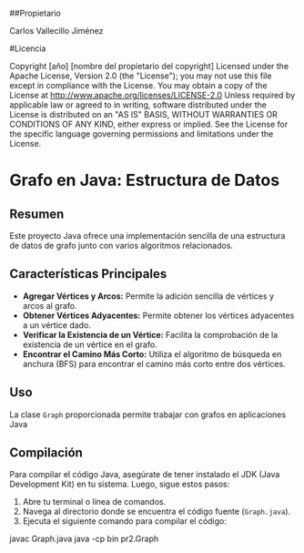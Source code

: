 ##Propietario

Carlos Vallecillo Jiménez


#Licencia

Copyright [año] [nombre del propietario del copyright]
Licensed under the Apache License, Version 2.0 (the "License");
you may not use this file except in compliance with the License.
You may obtain a copy of the License at
http://www.apache.org/licenses/LICENSE-2.0
Unless required by applicable law or agreed to in writing, software
distributed under the License is distributed on an "AS IS" BASIS,
WITHOUT WARRANTIES OR CONDITIONS OF ANY KIND, either express or implied.
See the License for the specific language governing permissions and
limitations under the License.




# Grafo en Java: Estructura de Datos

## Resumen

Este proyecto Java ofrece una implementación sencilla de una estructura de datos de grafo junto con varios algoritmos relacionados.

## Características Principales	

- **Agregar Vértices y Arcos:** Permite la adición sencilla de vértices y arcos al grafo.
- **Obtener Vértices Adyacentes:** Permite obtener los vértices adyacentes a un vértice dado.
- **Verificar la Existencia de un Vértice:** Facilita la comprobación de la existencia de un vértice en el grafo.
- **Encontrar el Camino Más Corto:** Utiliza el algoritmo de búsqueda en anchura (BFS) para encontrar el camino más corto entre dos vértices.

## Uso

La clase `Graph` proporcionada permite trabajar con grafos en aplicaciones Java


## Compilación

Para compilar el código Java, asegúrate de tener instalado el JDK (Java Development Kit) en tu sistema. Luego, sigue estos pasos:

1. Abre tu terminal o línea de comandos.
2. Navega al directorio donde se encuentra el código fuente (`Graph.java`).
3. Ejecuta el siguiente comando para compilar el código:


javac Graph.java
java -cp bin pr2.Graph

